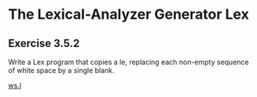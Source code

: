 # The Lexical-Analyzer Generator Lex

## Exercise 3.5.2

Write a Lex program that copies a le, replacing each non-empty sequence
of white space by a single blank. 

[ws.l](/ch3/3.5_the_lexical-analyzer_generator_lex/ws.l)

